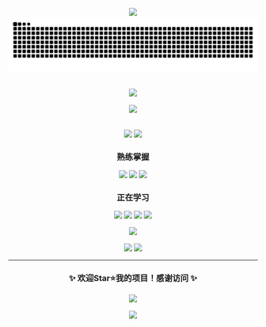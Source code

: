 <a name="top"></a>
<div align=center>
<img src="https://readme-typing-svg.herokuapp.com?font=Fira+Code&pause=1000&color=00F72F&center=true&vCenter=true&width=435&lines=Hello+World!;Welcome+to+my+GitHub!;Keep+Studying!"/>
<picture>
  <source media="(prefers-color-scheme: dark)" srcset="https://raw.githubusercontent.com/sunnyhmz7010/sunnyhmz7010/output/github-contribution-grid-snake-dark.svg">
  <source media="(prefers-color-scheme: light)" srcset="https://raw.githubusercontent.com/sunnyhmz7010/sunnyhmz7010/output/github-contribution-grid-snake.svg">
  <img src="https://raw.githubusercontent.com/sunnyhmz7010/sunnyhmz7010/output/github-contribution-grid-snake.svg">
</picture>
<br>
<br>

![](https://github-readme-stats.vercel.app/api?username=sunnyhmz7010&show=reviews,discussions_started,discussions_answered,prs_merged,prs_merged_percentage&show_icons=true&theme=ambient_gradient&locale=cn)

<img src="https://github-profile-trophy.vercel.app/?username=sunnyhmz7010&theme=gruvbox&no-frame=true&row=1&column=7"/>
<br>
<br>

[![](https://img.shields.io/badge/博客-Sunny个人小记-blue?style=for-the-badge&logo=blogger)](https://sunnyhmz.top)
[![](https://img.shields.io/badge/B站-@好名字7010-red?style=for-the-badge&logo=bilibili)](https://space.bilibili.com/479435004)
### 熟练掌握
![](https://img.shields.io/badge/JavaScript-F7DF1E?style=for-the-badge&logo=javascript&logoColor=black)
![](https://img.shields.io/badge/HTML5-E34F26?style=for-the-badge&logo=html5&logoColor=white)
![](https://img.shields.io/badge/Python-3776AB?style=for-the-badge&logo=python&logoColor=white)
### 正在学习
![](https://img.shields.io/badge/React-61DAFB?style=for-the-badge&logo=react&logoColor=black)
![](https://img.shields.io/badge/React_Native-61DAFB?style=for-the-badge&logo=react&logoColor=black)
![](https://img.shields.io/badge/C-A8B9CC?style=for-the-badge&logo=c&logoColor=black)
![](https://img.shields.io/badge/C++-00599C?style=for-the-badge&logo=c%2B%2B&logoColor=white)

![](https://github.com/sunnyhmz7010/sunnyhmz7010/blob/457d270769d329af07d63f77874b64a1915c7c59/show.gif)

[![](https://img.shields.io/badge/邮箱-mail@sunnyhmz.top-green?style=flat&logo=gmail)](mailto:mail@sunnyhmz.top)
[![](https://img.shields.io/badge/GitHub-sunnyhmz7010-black?style=flat&logo=github)](https://github.com/sunnyhmz7010)

---
### ✨ 欢迎Star⭐我的项目！感谢访问 ✨
<img src="https://komarev.com/ghpvc/?username=sunnyhmz7010&color=blue&style=for-the-badge"/>

[![](https://img.shields.io/badge/🚀_回到顶部_🚀-↑-brightgreen?style=for-the-badge&logo=arrow-up)](#top)
</div>
